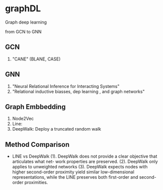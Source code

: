 # graphDL
Graph deep learning

from GCN to GNN


## GCN
1. "CANE" (BLANE, CASE)

## GNN
1. "Neural Relational Inference for Interacting Systems"
2. "Relational inductive biasses, dep learning , and graph networks"

## Graph Embbedding
1. Node2Vec
2. Line: 
3. DeepWalk: Deploy a truncated random walk

## Method Comparison
- LINE vs DeepWalk
(1). DeepWalk does not provide a clear objective that articulates what net- work properties are preserved.
(2). DeepWalk only applies to unweighted networks
(3). DeepWalk expects nodes with higher second-order proximity yield similar low-dimensional representations, while the LINE preserves both first-order and second-order proximities.

